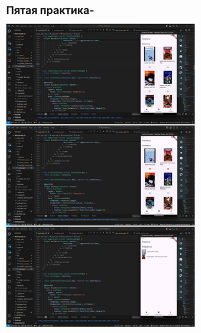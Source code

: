 # Пятая практика-
![Пятая практика](https://github.com/AntonTokk/comics_site/blob/main/Screenshot%202024-10-09%20182020.png)
![Пятая практика](https://github.com/AntonTokk/comics_site/blob/main/Screenshot%202024-10-09%20182033.png)
![Пятая практика](https://github.com/AntonTokk/comics_site/blob/main/Screenshot%202024-10-09%20182048.png)
